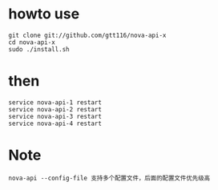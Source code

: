 # howto use

    git clone git://github.com/gtt116/nova-api-x
    cd nova-api-x
    sudo ./install.sh

# then
    
    service nova-api-1 restart
    service nova-api-2 restart
    service nova-api-3 restart
    service nova-api-4 restart

# Note

    nova-api --config-file 支持多个配置文件，后面的配置文件优先级高
